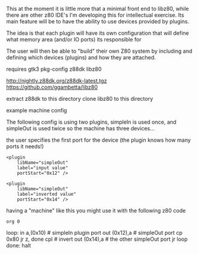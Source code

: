 This at the moment it is little more that a minimal front end to
libz80, while there are other z80 IDE's I'm developing this for
intellectual exercise. Its main feature will be to have the ability
to use devices provided by plugins.

The idea is that each plugin will have its own configuration that
will define what memory area (and/or IO ports) its responsible for 

The user will then be able to "build" their own Z80 system by including
and defining which devices (plugins) and how they are attached.

requires gtk3 pkg-config z88dk libz80

http://nightly.z88dk.org/z88dk-latest.tgz
https://github.com/ggambetta/libz80

extract z88dk to this directory
clone libz80 to this directory


example machine config

The following config is using two plugins, simpleIn is used once, and simpleOut is used twice so the
machine has three devices...

the user specifies the first port for the device (the plugin knows how many ports it needs!)

<machine name="machine1">
    <plugin
        libName="simpleIn"
        label="input switches"
        portStart="0x10" />

    <plugin
        libName="simpleOut"
        label="input value"
        portStart="0x12" />

    <plugin
        libName="simpleOut"
        label="inverted value"
        portStart="0x14" />
</machine>

having a "machine" like this you might use it with the following z80 code

    org 0
    
loop:
    in  a,(0x10)    # simpleIn plugin port
    out (0x12),a    # simpleOut port
    cp  0x80
    jr  z, done
    cpl             # invert
    out (0x14),a    # the other simpleOut port
    jr  loop
done:
    halt
